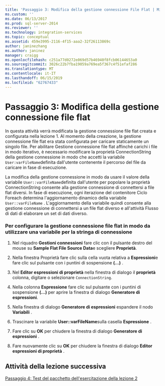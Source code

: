 ```yaml
---
title: 'Passaggio 3: Modifica della gestione connessione File Flat | Microsoft Docs'
ms.custom: ''
ms.date: 06/13/2017
ms.prod: sql-server-2014
ms.reviewer: ''
ms.technology: integration-services
ms.topic: conceptual
ms.assetid: 459e3995-2116-4f15-aaa2-32f26113869c
author: janinezhang
ms.author: janinez
manager: craigg
ms.openlocfilehash: c251a77d0272e069d57b46940f8fcb06144653a0
ms.sourcegitcommit: 3026c22b7fba19059a769ea5f367c4f51efaf286
ms.translationtype: MT
ms.contentlocale: it-IT
ms.lasthandoff: 06/15/2019
ms.locfileid: "62767433"
---
```

# <a name="step-3-modifying-the-flat-file-connection-manager"></a>Passaggio 3: Modifica della gestione connessione file flat
  In questa attività verrà modificata la gestione connessione file flat creata e configurata nella lezione 1. Al momento della creazione, la gestione connessione file flat era stata configurata per caricare staticamente un singolo file. Per abilitare Gestione connessione file flat affinché carichi i file in modo iterativo, è necessario modificare la proprietà ConnectionString della gestione connessione in modo che accetti la variabile `User:varFileName`definita dall'utente contenente il percorso del file da caricare in fase di esecuzione.  
  
 La modifica della gestione connessione in modo da usare il valore della variabile `User::varFileName`definita dall'utente per popolare la proprietà ConnectionString consente alla gestione connessione di connettersi a file flat diversi. In fase di esecuzione, ogni iterazione del contenitore Ciclo Foreach determina l'aggiornamento dinamico della variabile `User::varFileName` . L'aggiornamento della variabile quindi consente alla gestione connessione di connettersi a un file flat diverso e all'attività Flusso di dati di elaborare un set di dati diverso.  
  
### <a name="to-configure-the-flat-file-connection-manager-to-use-a-variable-for-the-connection-string"></a>Per configurare la gestione connessione file flat in modo da utilizzare una variabile per la stringa di connessione  
  
1.  Nel riquadro **Gestioni connessioni** fare clic con il pulsante destro del mouse su **Sample Flat File Source Data**e scegliere **Proprietà**.  
  
2.  Nella finestra Proprietà fare clic sulla cella vuota relativa a **Espressioni**e fare clic sul pulsante con i puntini di sospensione **(...)** .  
  
3.  Nel **Editor espressioni di proprietà** nella finestra di dialogo il **proprietà** colonna, digitare o selezionare `ConnectionString`.  
  
4.  Nella colonna **Espressione** fare clic sul pulsante con i puntini di sospensione **(...)** per aprire la finestra di dialogo **Generatore di espressioni**.  
  
5.  Nella finestra di dialogo **Generatore di espressioni** espandere il nodo **Variabili** .  
  
6.  Trascinare la variabile **User::varFileName**sulla casella **Espressione** .  
  
7.  Fare clic su **OK** per chiudere la finestra di dialogo **Generatore di espressioni** .  
  
8.  Fare nuovamente clic su **OK** per chiudere la finestra di dialogo **Editor espressioni di proprietà** .  
  
## <a name="next-lesson-task"></a>Attività della lezione successiva  
 [Passaggio 4: Test del pacchetto dell'esercitazione della lezione 2](../integration-services/lesson-2-4-testing-the-lesson-2-tutorial-package.md)  
  
  
